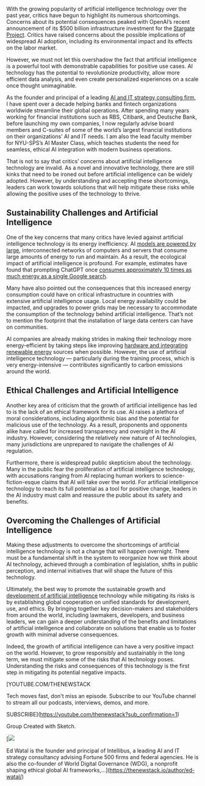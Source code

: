 With the growing popularity of artificial intelligence technology over the past year, critics have begun to highlight its numerous shortcomings. Concerns about its potential consequences peaked with OpenAI’s recent announcement of its $500 billion infrastructure investment for the [Stargate Project](https://openai.com/index/announcing-the-stargate-project/). Critics have raised concerns about the possible implications of widespread AI adoption, including its environmental impact and its effects on the labor market.

However, we must not let this overshadow the fact that artificial intelligence is a powerful tool with demonstrable capabilities for positive use cases. AI technology has the potential to revolutionize productivity, allow more efficient data analysis, and even create personalized experiences on a scale once thought unimaginable.

As the founder and principal of a leading [AI and IT strategy consulting firm](https://www.intellibus.com/), I have spent over a decade helping banks and fintech organizations worldwide streamline their global operations. After spending many years working for financial institutions such as RBS, Citibank, and Deutsche Bank, before launching my own companies, I now regularly advise board members and C-suites of some of the world’s largest financial institutions on their organizations’ AI and IT needs. I am also the lead faculty member for NYU-SPS’s AI Master Class, which teaches students the need for seamless, ethical AI integration with modern business operations.

That is not to say that critics’ concerns about artificial intelligence technology are invalid. As a novel and innovative technology, there are still kinks that need to be ironed out before artificial intelligence can be widely adopted. However, by understanding and accepting these shortcomings, leaders can work towards solutions that will help mitigate these risks while allowing the positive uses of the technology to thrive.

## Sustainability Challenges and Artificial Intelligence

One of the key concerns that many critics have levied against artificial intelligence technology is its energy inefficiency. AI [models are powered by large](https://thenewstack.io/anthropic-launches-claude-opus-4-and-sonnet-4/), interconnected networks of computers and servers that consume large amounts of energy to run and maintain. As a result, the ecological impact of artificial intelligence is profound. For example, estimates have found that prompting ChatGPT once [consumes approximately 10 times as much energy as a single Google search](https://www.rwdigital.ca/blog/how-much-energy-do-google-search-and-chatgpt-use/).

Many have also pointed out the consequences that this increased energy consumption could have on critical infrastructure in countries with extensive artificial intelligence usage. Local energy availability could be impacted, and upgrades to power grids may be necessary to accommodate the consumption of the technology behind artificial intelligence. That’s not to mention the footprint that the installation of large data centers can have on communities.

AI companies are already making strides in making their technology more energy-efficient by taking steps like improving [hardware and integrating renewable energy](https://thenewstack.io/how-much-energy-is-really-being-consumed-by-data-centers/) sources when possible. However, the use of artificial intelligence technology — particularly during the training process, which is very energy-intensive — contributes significantly to carbon emissions around the world.

## Ethical Challenges and Artificial Intelligence

Another key area of criticism that the growth of artificial intelligence has led to is the lack of an ethical framework for its use. AI raises a plethora of moral considerations, including algorithmic bias and the potential for malicious use of the technology. As a result, proponents and opponents alike have called for increased transparency and oversight in the AI industry. However, considering the relatively new nature of AI technologies, many jurisdictions are unprepared to navigate the challenges of AI regulation.

Furthermore, there is widespread public skepticism about the technology. Many in the public fear the proliferation of artificial intelligence technology, with accusations ranging from AI replacing human workers to science-fiction-esque claims that AI will take over the world. For artificial intelligence technology to reach its full potential as a tool for positive change, leaders in the AI industry must calm and reassure the public about its safety and benefits.

## Overcoming the Challenges of Artificial Intelligence

Making these adjustments to overcome the shortcomings of artificial intelligence technology is not a change that will happen overnight. There must be a fundamental shift in the system to reorganize how we think about AI technology, achieved through a combination of legislation, shifts in public perception, and internal initiatives that will shape the future of this technology.

Ultimately, the best way to promote the sustainable growth and [development of artificial intelligence](https://thenewstack.io/ai-for-developers-how-can-programmers-use-artificial-intelligence/) technology while mitigating its risks is by establishing global cooperation on unified standards for development, use, and ethics. By bringing together key decision-makers and stakeholders from around the world, including lawmakers, developers, and business leaders, we can gain a deeper understanding of the benefits and limitations of artificial intelligence and collaborate on solutions that enable us to foster growth with minimal adverse consequences.

Indeed, the growth of artificial intelligence can have a very positive impact on the world. However, to grow responsibly and sustainably in the long term, we must mitigate some of the risks that AI technology poses. Understanding the risks and consequences of this technology is the first step in mitigating its potential negative impacts.

[YOUTUBE.COM/THENEWSTACK

Tech moves fast, don't miss an episode. Subscribe to our YouTube
channel to stream all our podcasts, interviews, demos, and more.

SUBSCRIBE](https://youtube.com/thenewstack?sub_confirmation=1)

Group
Created with Sketch.

[![](https://thenewstack.io/wp-content/uploads/2025/06/12e2dc16-cropped-8d1346f6-ed-watal-headshot-600x600.png)

Ed Watal is the founder and principal of Intellibus, a leading AI and IT strategy consultancy advising Fortune 500 firms and federal agencies. He is also the co-founder of World Digital Governance (WDG), a nonprofit shaping ethical global AI frameworks,...](https://thenewstack.io/author/ed-watal/)